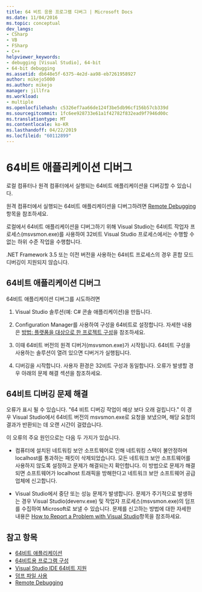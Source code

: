 ```yaml
---
title: 64 비트 응용 프로그램 디버그 | Microsoft Docs
ms.date: 11/04/2016
ms.topic: conceptual
dev_langs:
- CSharp
- VB
- FSharp
- C++
helpviewer_keywords:
- debugging [Visual Studio], 64-bit
- 64-bit debugging
ms.assetid: db648e5f-6375-4e2d-aa98-eb7261958927
author: mikejo5000
ms.author: mikejo
manager: jillfra
ms.workload:
- multiple
ms.openlocfilehash: c5326ef7aa66de124f3be5db96cf156b57cb339d
ms.sourcegitcommit: 1fc6ee928733e61a1f42782f832ead9f7946d00c
ms.translationtype: MT
ms.contentlocale: ko-KR
ms.lasthandoff: 04/22/2019
ms.locfileid: "60112899"
---
```

# <a name="debug-64-bit-applications"></a>64비트 애플리케이션 디버그
로컬 컴퓨터나 원격 컴퓨터에서 실행되는 64비트 애플리케이션을 디버깅할 수 있습니다.

 원격 컴퓨터에서 실행되는 64비트 애플리케이션을 디버그하려면 [Remote Debugging](../debugger/remote-debugging.md)항목을 참조하세요.

 로컬에서 64비트 애플리케이션을 디버그하기 위해 Visual Studio는 64비트 작업자 프로세스(msvsmon.exe)를 사용하여 32비트 Visual Studio 프로세스에서는 수행할 수 없는 하위 수준 작업을 수행합니다.

 .NET Framework 3.5 또는 이전 버전을 사용하는 64비트 프로세스의 경우 혼합 모드 디버깅이 지원되지 않습니다.

## <a name="debug-a-64-bit-application"></a>64비트 애플리케이션 디버그
 64비트 애플리케이션 디버그를 시도하려면

1. Visual Studio 솔루션(예: C# 콘솔 애플리케이션)을 만듭니다.

2. Configuration Manager를 사용하여 구성을 64비트로 설정합니다. 자세한 내용은 [방법: 플랫폼을 대상으로 한 프로젝트 구성](../ide/how-to-configure-projects-to-target-platforms.md)을 참조하세요.

3. 이때 64비트 버전의 원격 디버거(msvsmon.exe)가 시작됩니다. 64비트 구성을 사용하는 솔루션이 열려 있으면 디버거가 실행됩니다.

4. 디버깅을 시작합니다. 사용자 환경은 32비트 구성과 동일합니다. 오류가 발생할 경우 아래의 문제 해결 섹션을 참조하세요.

## <a name="troubleshooting-64-bit-debugging"></a>64비트 디버깅 문제 해결
 오류가 표시 될 수 있습니다. "64 비트 디버깅 작업이 예상 보다 오래 걸립니다." 이 경우 Visual Studio에서 64비트 버전의 msvsmon.exe로 요청을 보냈으며, 해당 요청의 결과가 반환되는 데 오랜 시간이 걸렸습니다.

 이 오류의 주요 원인으로는 다음 두 가지가 있습니다.

- 컴퓨터에 설치된 네트워킹 보안 소프트웨어로 인해 네트워킹 스택이 불안정하며 localhost를 통과하는 패킷이 삭제되었습니다. 모든 네트워크 보안 소프트웨어를 사용하지 않도록 설정하고 문제가 해결되는지 확인합니다. 이 방법으로 문제가 해결되면 소프트웨어가 localhost 트래픽을 방해한다고 네트워크 보안 소프트웨어 공급업체에 신고합니다.

- Visual Studio에서 중단 또는 성능 문제가 발생합니다. 문제가 주기적으로 발생하는 경우 Visual Studio(devenv.exe) 및 작업자 프로세스(msvsmon.exe)의 덤프를 수집하여 Microsoft로 보낼 수 있습니다. 문제를 신고하는 방법에 대한 자세한 내용은 [How to Report a Problem with Visual Studio](../ide/how-to-report-a-problem-with-visual-studio.md)항목을 참조하세요.

## <a name="see-also"></a>참고 항목

- [64비트 애플리케이션](https://docs.microsoft.com/dotnet/framework/64-bit-apps)
- [64비트용 프로그램 구성](/cpp/build/configuring-programs-for-64-bit-visual-cpp)
- [Visual Studio IDE 64비트 지원](../ide/visual-studio-ide-64-bit-support.md)
- [덤프 파일 사용](../debugger/using-dump-files.md)
- [Remote Debugging](../debugger/remote-debugging.md)